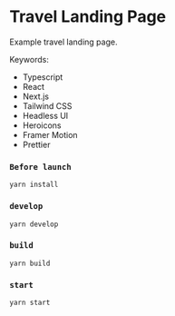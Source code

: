 # Travel Landing Page

Example travel landing page.

Keywords:

- Typescript
- React
- Next.js
- Tailwind CSS
- Headless UI
- Heroicons
- Framer Motion
- Prettier

### `Before launch`

```
yarn install
```

### `develop`

```
yarn develop
```

### `build`

```
yarn build
```

### `start`

```
yarn start
```
